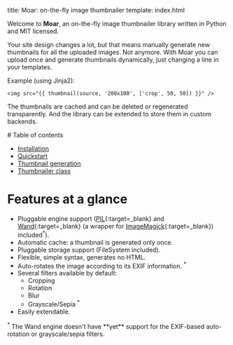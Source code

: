 title: Moar: on-the-fly image thumbnailer
template: index.html


Welcome to **Moar**, an on-the-fly image thumbnailer library written in Python and MIT licensed.

Your site design changes a lot, but that means manually generate new thumbnails for all the uploaded images. Not anymore. With Moar you can upload once and generate thumbnails dynamically, just changing a line in your templates.

Example (using Jinja2):

```jinja
<img src="{{ thumbnail(source, '200x100', ['crop', 50, 50]) }}" />
```

The thumbnails are cached and can be deleted or regenerated transparently. And the library can be extended to store them in custom backends.


<div class="maintoc" markdown="1">
# Table of contents

* [Installation](/installation.md)
* [Quickstart](/quickstart.md)
* [Thumbnail generation](/thumbnail.md)
* [Thumbnailer class](/thumbnailer.md)
<!-- * [Extending the library](/extending.md) -->
</div>


# Features at a glance

* Pluggable engine support ([PIL][pil]{:target=_blank} and [Wand][wand]{:target=_blank} (a wrapper for [ImageMagick][imagemagick]{:target=_blank}) included<sup>*</sup>).
* Automatic cache: a thumbnail is generated only once.
* Pluggable storage support (FileSystem included).
* Flexible, simple syntax, generates no HTML.
* Auto-rotates the image according to its EXIF information. <sup>*</sup>
* Several filters available by default:
    * Cropping
    * Rotation
    * Blur
    * Grayscale/Sepia <sup>*</sup>
* Easily extendable.

<div class="warning" markdown="1"><sup>*</sup> The Wand engine doesn't have **yet** support for the EXIF-based auto-rotation or grayscale/sepia filters.</div>

[pil]: http://www.pythonware.com/products/pil/
[imagemagick]: http://www.imagemagick.org/script/index.php
[wand]: http://styleshare.github.com/wand/
